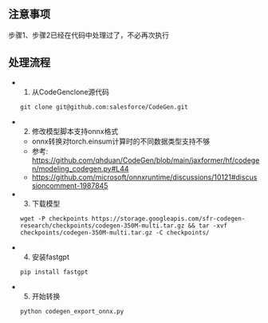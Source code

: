## 注意事项

步骤1、步骤2已经在代码中处理过了，不必再次执行

## 处理流程

+ 1. 从CodeGenclone源代码
    ```shell
    git clone git@github.com:salesforce/CodeGen.git
    ```
+ 2. 修改模型脚本支持onnx格式
    - onnx转换对torch.einsum计算时的不同数据类型支持不够
    + 参考: https://github.com/qhduan/CodeGen/blob/main/jaxformer/hf/codegen/modeling_codegen.py#L44
    + https://github.com/microsoft/onnxruntime/discussions/10121#discussioncomment-1987845

+ 3. 下载模型
    ```shell
    wget -P checkpoints https://storage.googleapis.com/sfr-codegen-research/checkpoints/codegen-350M-multi.tar.gz && tar -xvf checkpoints/codegen-350M-multi.tar.gz -C checkpoints/
    ```

+ 4. 安装fastgpt
    ```shell
    pip install fastgpt
    ```

+ 5. 开始转换
    ```shell
    python codegen_export_onnx.py
    ```
